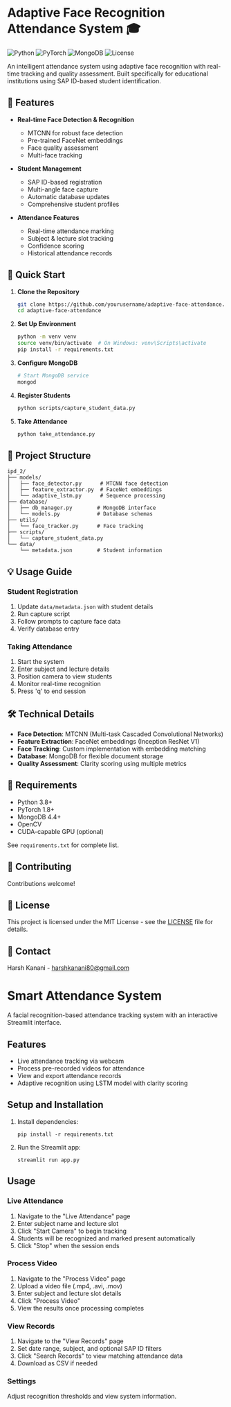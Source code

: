 # Adaptive Face Recognition Attendance System 🎓

![Python](https://img.shields.io/badge/python-v3.8+-blue.svg)
![PyTorch](https://img.shields.io/badge/PyTorch-1.8+-red.svg)
![MongoDB](https://img.shields.io/badge/MongoDB-4.4+-green.svg)
![License](https://img.shields.io/badge/license-MIT-blue.svg)

An intelligent attendance system using adaptive face recognition with real-time tracking and quality assessment. Built specifically for educational institutions using SAP ID-based student identification.

## 🌟 Features

- **Real-time Face Detection & Recognition** 
  - MTCNN for robust face detection
  - Pre-trained FaceNet embeddings
  - Face quality assessment
  - Multi-face tracking

- **Student Management**
  - SAP ID-based registration
  - Multi-angle face capture
  - Automatic database updates
  - Comprehensive student profiles

- **Attendance Features**
  - Real-time attendance marking
  - Subject & lecture slot tracking
  - Confidence scoring
  - Historical attendance records

## 🚀 Quick Start

1. **Clone the Repository**
   ```bash
   git clone https://github.com/yourusername/adaptive-face-attendance.git
   cd adaptive-face-attendance
   ```

2. **Set Up Environment**
   ```bash
   python -m venv venv
   source venv/bin/activate  # On Windows: venv\Scripts\activate
   pip install -r requirements.txt
   ```

3. **Configure MongoDB**
   ```bash
   # Start MongoDB service
   mongod
   ```

4. **Register Students**
   ```bash
   python scripts/capture_student_data.py
   ```

5. **Take Attendance**
   ```bash
   python take_attendance.py
   ```

## 📁 Project Structure

```
ipd_2/
├── models/
│   ├── face_detector.py      # MTCNN face detection
│   ├── feature_extractor.py  # FaceNet embeddings
│   └── adaptive_lstm.py      # Sequence processing
├── database/
│   ├── db_manager.py        # MongoDB interface
│   └── models.py            # Database schemas
├── utils/
│   └── face_tracker.py      # Face tracking
├── scripts/
│   └── capture_student_data.py
└── data/
    └── metadata.json        # Student information
```

## 💡 Usage Guide

### Student Registration
1. Update `data/metadata.json` with student details
2. Run capture script
3. Follow prompts to capture face data
4. Verify database entry

### Taking Attendance
1. Start the system
2. Enter subject and lecture details
3. Position camera to view students
4. Monitor real-time recognition
5. Press 'q' to end session

## 🛠 Technical Details

- **Face Detection**: MTCNN (Multi-task Cascaded Convolutional Networks)
- **Feature Extraction**: FaceNet embeddings (Inception ResNet V1)
- **Face Tracking**: Custom implementation with embedding matching
- **Database**: MongoDB for flexible document storage
- **Quality Assessment**: Clarity scoring using multiple metrics

## 📝 Requirements

- Python 3.8+
- PyTorch 1.8+
- MongoDB 4.4+
- OpenCV
- CUDA-capable GPU (optional)

See `requirements.txt` for complete list.

## 🤝 Contributing

Contributions welcome! 

## 📄 License

This project is licensed under the MIT License - see the [LICENSE](LICENSE) file for details.

## 📧 Contact

Harsh Kanani - harshkanani80@gmail.com

# Smart Attendance System

A facial recognition-based attendance tracking system with an interactive Streamlit interface.

## Features

- Live attendance tracking via webcam
- Process pre-recorded videos for attendance
- View and export attendance records
- Adaptive recognition using LSTM model with clarity scoring

## Setup and Installation

1. Install dependencies:
   ```
   pip install -r requirements.txt
   ```

2. Run the Streamlit app:
   ```
   streamlit run app.py
   ```

## Usage

### Live Attendance

1. Navigate to the "Live Attendance" page
2. Enter subject name and lecture slot 
3. Click "Start Camera" to begin tracking
4. Students will be recognized and marked present automatically
5. Click "Stop" when the session ends

### Process Video

1. Navigate to the "Process Video" page
2. Upload a video file (.mp4, .avi, .mov)
3. Enter subject and lecture slot details
4. Click "Process Video" 
5. View the results once processing completes

### View Records

1. Navigate to the "View Records" page
2. Set date range, subject, and optional SAP ID filters
3. Click "Search Records" to view matching attendance data
4. Download as CSV if needed

### Settings

Adjust recognition thresholds and view system information.
